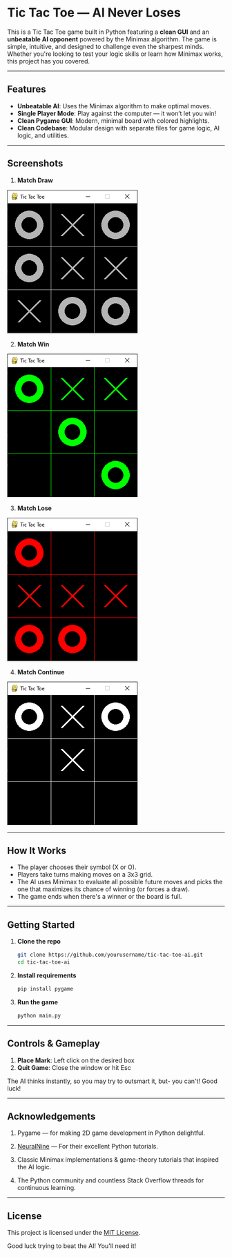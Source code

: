 # Tic Tac Toe — AI Never Loses

This is a Tic Tac Toe game built in Python featuring a **clean GUI** and an **unbeatable AI opponent** powered by the Minimax algorithm. The game is simple, intuitive, and designed to challenge even the sharpest minds. Whether you're looking to test your logic skills or learn how Minimax works, this project has you covered.

---

## Features

- **Unbeatable AI**: Uses the Minimax algorithm to make optimal moves.
- **Single Player Mode**: Play against the computer — it won’t let you win!
- **Clean Pygame GUI**: Modern, minimal board with colored highlights.
- **Clean Codebase**: Modular design with separate files for game logic, AI logic, and utilities.

---

## Screenshots 

1. **Match Draw**

![Draw](./assets/Screenshots/Capture_1.PNG)

2. **Match Win**

![win](./assets/Screenshots/Capture_2.PNG)

3. **Match Lose**

![Lose](./assets/Screenshots/Capture_3.PNG)

4. **Match Continue**

![Continue](./assets/Screenshots/Capture_4.PNG)

---

## How It Works

- The player chooses their symbol (X or O).
- Players take turns making moves on a 3x3 grid.
- The AI uses Minimax to evaluate all possible future moves and picks the one that maximizes its chance of winning (or forces a draw).
- The game ends when there's a winner or the board is full.

---

## Getting Started

1. **Clone the repo**
   ```bash
   git clone https://github.com/yourusername/tic-tac-toe-ai.git
   cd tic-tac-toe-ai
2. **Install requirements**
   ```bash
   pip install pygame
3. **Run the game**
   ```bash
   python main.py

---

## Controls & Gameplay 

1. **Place Mark**: Left click on the desired box
2. **Quit Game**: Close the window or hit Esc

The AI thinks instantly, so you may try to outsmart it, but- you can't! Good luck!

---

## Acknowledgements 

1. Pygame — for making 2D game development in Python delightful.

2. [NeuralNine](https://youtube.com/@neuralnine?si=dCjs2h2vIM9VsjUM) — For their excellent Python tutorials. 

3. Classic Minimax implementations & game-theory tutorials that inspired the AI logic.

4. The Python community and countless Stack Overflow threads for continuous learning.

---

## License

This project is licensed under the [MIT License](./LICENSE).

Good luck trying to beat the AI! You'll need it!
